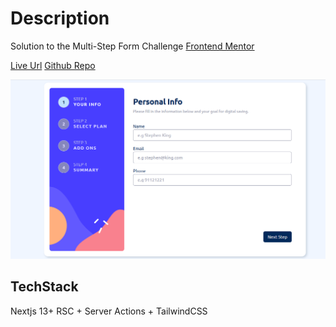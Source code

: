 # Description

Solution to the Multi-Step Form Challenge [Frontend Mentor](https://www.frontendmentor.io/challenges/multistep-form-YVAnSdqQBJ)

[Live Url](https://multi-step-form-fawn-ten.vercel.app/your-info)
[Github Repo](https://github.com/Unidade/multi-step-form)

![ScreenShot](image.png)

## TechStack

Nextjs 13+ RSC + Server Actions + TailwindCSS
